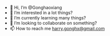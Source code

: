 - 👋 Hi, I’m @Gonghaoxiang
- 👀 I’m interested in a lot things?
- 🌱 I’m currently learning many things?
- 💞️ I’m looking to collaborate on something?
- 📫 How to reach me harry.gonghx@gmail.com

<!---
Gonghaoxiang/Gonghaoxiang is a ✨ special ✨ repository because its `README.md` (this file) appears on your GitHub profile.
You can click the Preview link to take a look at your changes.
--->
